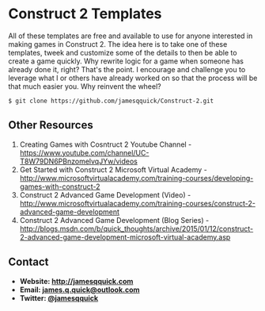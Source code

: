**Construct 2 Templates**
======


All of these templates are free and available to use for anyone interested in making games in Construct 2.  The idea here is to take one of these templates, tweek and customize some of the details to then be able to create a game quickly.  Why rewrite logic for a game when someone has already done it, right?  That's the point.  I encourage and challenge you to leverage what I or others have already worked on so that the process will be that much easier you.  Why reinvent the wheel?


```$ git clone https://github.com/jamesqquick/Construct-2.git ```

## **Other Resources**
1. Creating Games with Cosntruct 2 Youtube Channel - https://www.youtube.com/channel/UC-T8W79DN6PBnzomelvqJYw/videos
2. Get Started with Construct 2 Microsoft Virtual Academy - http://www.microsoftvirtualacademy.com/training-courses/developing-games-with-construct-2
3. Construct 2 Advanced Game Development (Video) - http://www.microsoftvirtualacademy.com/training-courses/construct-2-advanced-game-development
4. Construct 2 Advanced Game Development (Blog Series) - http://blogs.msdn.com/b/quick_thoughts/archive/2015/01/12/construct-2-advanced-game-development-microsoft-virtual-academy.asp



## **Contact** ##
* **Website: http://jamesqquick.com**
* **Email: james.q.quick@outlook.com**
* **Twitter: [@jamesqquick](https:**//**twitter.com/jamesqquick)** 

